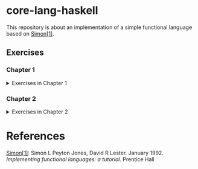 # core-lang-haskell

This repository is about an implementation of a simple functional language based on <span id="text-1">[Simon\[1\]](#reference-1)</span>.

## Exercises

### Chapter 1

<details>
<summary>Exercises in Chapter 1</summary>
<p>

| Name          | Files                                                       |
|---------------|-------------------------------------------------------------|
| Exercise 1.1  | /exercises/exercise1-01.xls, /src/Language/PrettyPrinter.hs |
| Exercise 1.2  | /src/Data/ISeq.hs                                           |
| Exercise 1.3  | /src/Language/PrettyPrinter.hs                              |
| Exercise 1.4  | /exercises/exercise1-04.xls, /src/Language/PrettyPrinter.hs |
| Exercise 1.5  | /src/Data/ISeq.hs                                           |
| Exercise 1.6  | /src/Data/ISeq.hs                                           |
| Exercise 1.7  | /src/Data/ISeq.hs                                           |
| Exercise 1.8  | /src/Language/PrettyPrinter.hs                              |
| Exercise 1.9  | /src/Language/Parser.hs                                     |
| Exercise 1.10 | /src/Language/Parser.hs                                     |
| Exercise 1.11 | /src/Lanugage/Parser.hs                                     |
| Exercise 1.12 | /src/Lanugage/Parser.hs                                     |
| Exercise 1.13 | /src/Lanugage/Parser.hs                                     |
| Exercise 1.14 | /src/Lanugage/Parser.hs                                     |
| Exercise 1.15 | /src/Lanugage/Parser.hs                                     |
| Exercise 1.16 | /src/Lanugage/Parser.hs                                     |
| Exercise 1.17 | /src/Lanugage/Parser.hs                                     |
| Exercise 1.18 | /src/Lanugage/Parser.hs                                     |
| Exercise 1.19 | /src/Lanugage/Parser.hs                                     |
| Exercise 1.20 | /src/Lanugage/Parser.hs                                     |
| Exercise 1.21 | /src/Lanugage/Parser.hs                                     |
| Exercise 1.22 | /exercises/exercise1-22.md                                  |
| Exercise 1.23 | /src/Lanugage/Parser.hs                                     |
| Exercise 1.24 | /src/Lanugage/Parser.hs                                     |

</p>
</details>

### Chapter 2

<details>
<summary>Exercises in Chapter 2</summary>
<p>

| Name          | Files                                                  |
|---------------|--------------------------------------------------------|
| Exercise 2.1  | /exercises/exercise2-01.md                             |
| Exercise 2.2  | /exercises/exercise2-02.md                             |
| Exercise 2.3  | _skipped_                                              |
| Exercise 2.4  | /src/Language/TiMachine.hs                             |
| Exercise 2.5  | /src/Language/TiMachine.hs                             |
| Exercise 2.6  | /src/Language/TiMachine.hs                             |
| Exercise 2.7  | /src/Language/TiMachine.hs                             |
| Exercise 2.8  | /exercises/exercise2-08.md                             |
| Exercise 2.9  | /exercises/exercise2-09.md                             |
| Exercise 2.10 | /src/Language/TiMachine.hs                             |
| Exercise 2.11 | /src/Language/TiMachine.hs                             |
| Exercise 2.12 | /exercises/exercise2-12.md                             |
| Exercise 2.13 | /src/Language/TiMachine.hs, /exercises/exercise2-13.md |
| Exercise 2.14 | /src/Language/TiMachine.hs                             |
| Exercise 2.15 | /exercises/exercise2-15.md                             |
| Exercise 2.16 | /src/Language/TiMachine.hs                             |
| Exercise 2.17 | /src/Language/TiMachine.hs                             |
| Exercise 2.18 | /src/Language/TiMachine.hs, /exercises/exercise2-18.md |
| Exercise 2.19 | /exercises/exercise2-19.md                             |
| Exercise 2.20 | /exercises/exercise2-20.core                           |
| Exercise 2.21 | /src/Language/TiMachine.hs                             |
| Exercise 2.22 | /src/Language/TiMachine.hs, /exercises/exercise2-22.md |
| Exercise 2.23 | /exercises/exercise2-23.core                           |
| Exercise 2.24 | /src/Language/TiMachine.hs, /exercises/exercise2-24.md |
| Exercise 2.25 | /exercises/exercise2-25.md                             |

</p>
</details>

# References

<span id="reference-1">[Simon\[1\]](#text-1): Simon L Peyton Jones, David R Lester. January 1992. _Implementing functional languages: a tutorial_. Prentice Hall</span>

